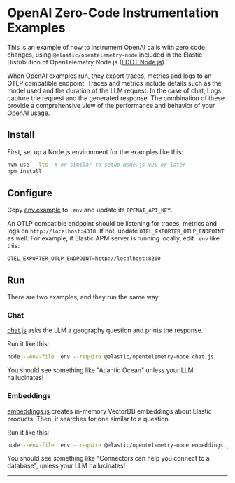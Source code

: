 # OpenAI Zero-Code Instrumentation Examples

This is an example of how to instrument OpenAI calls with zero code changes,
using `@elastic/opentelemetry-node` included in the Elastic Distribution of
OpenTelemetry Node.js ([EDOT Node.js][edot-node]).

When OpenAI examples run, they export traces, metrics and logs to an OTLP
compatible endpoint. Traces and metrics include details such as the model used
and the duration of the LLM request. In the case of chat, Logs capture the
request and the generated response. The combination of these provide a
comprehensive view of the performance and behavior of your OpenAI usage.

## Install

First, set up a Node.js environment for the examples like this:

```bash
nvm use --lts  # or similar to setup Node.js v20 or later
npm install
```

## Configure

Copy [env.example](env.example) to `.env` and update its `OPENAI_API_KEY`.

An OTLP compatible endpoint should be listening for traces, metrics and logs on
`http://localhost:4318`. If not, update `OTEL_EXPORTER_OTLP_ENDPOINT` as well.
For example, if Elastic APM server is running locally, edit `.env` like this:
```
OTEL_EXPORTER_OTLP_ENDPOINT=http://localhost:8200
```

## Run

There are two examples, and they run the same way:

### Chat

[chat.js](chat.js) asks the LLM a geography question and prints the response.

Run it like this:
```bash
node --env-file .env --require @elastic/opentelemetry-node chat.js
```

You should see something like "Atlantic Ocean" unless your LLM hallucinates!

### Embeddings


[embeddings.js](embeddings.js) creates in-memory VectorDB embeddings about
Elastic products. Then, it searches for one similar to a question.

Run it like this:
```bash
node --env-file .env --require @elastic/opentelemetry-node embeddings.js
```

You should see something like "Connectors can help you connect to a database",
unless your LLM hallucinates!

---

[edot-node]: https://github.com/elastic/elastic-otel-node/blob/main/packages/opentelemetry-node/README.md#install
